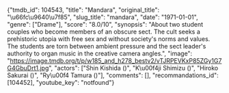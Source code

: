{"tmdb_id": 104543, "title": "Mandara", "original_title": "\u66fc\u9640\u7f85", "slug_title": "mandara", "date": "1971-01-01", "genre": ["Drame"], "score": "8.0/10", "synopsis": "About two student couples who become members of an obscure sect. The cult seeks a prehistoric utopia with free sex and without society's norms and values. The students are torn between ambient pressure and the sect leader's authority to organ music in the creative camera angles.", "image": "https://image.tmdb.org/t/p/w185_and_h278_bestv2/vTJRPEVKxP85ZGy1G7G4GbuDrt1.jpg", "actors": ["Shin Kishida ()", "K\u00f4ji Shimizu ()", "Hiroko Sakurai ()", "Ry\u00f4 Tamura ()"], "comments": [], "recommandations_id": [104452], "youtube_key": "notfound"}